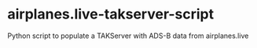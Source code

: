 # airplanes.live-takserver-script
Python script to populate a TAKServer with ADS-B data from airplanes.live
